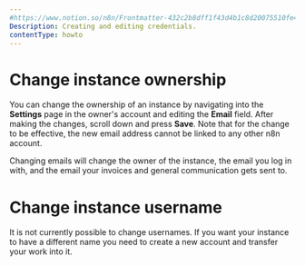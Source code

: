 ```yaml
---
#https://www.notion.so/n8n/Frontmatter-432c2b8dff1f43d4b1c8d20075510fe4
Description: Creating and editing credentials.
contentType: howto
---
```


# Change instance ownership

You can change the ownership of an instance by navigating into the **Settings** page in the owner's account and editing the **Email** field. After making the changes, scroll down and press **Save**.
Note that for the change to be effective, the new email address cannot be linked to any other n8n account.

Changing emails will change the owner of the instance, the email you log in with, and the email your invoices and general communication gets sent to.

# Change instance username

It is not currently possible to change usernames.
If you want your instance to have a different name you need to create a new account and transfer your work into it.
